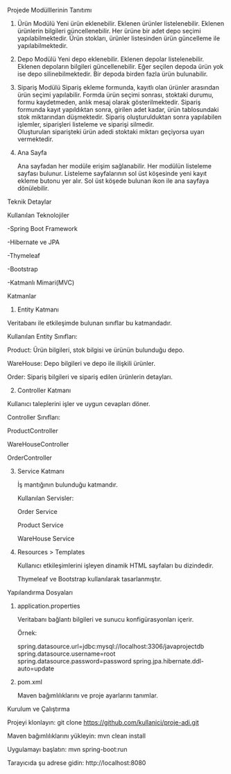 Projede Modülllerinin Tanıtımı

1) Ürün Modülü
   Yeni ürün eklenebilir.
   Eklenen ürünler listelenebilir.
   Eklenen ürünlerin bilgileri güncellenebilir.
   Her ürüne bir adet depo seçimi yapılabilmektedir.
   Ürün stokları, ürünler listesinden ürün güncelleme ile yapılabilmektedir.

2) Depo Modülü
   Yeni depo eklenebilir.
   Eklenen depolar listelenebilir.
   Eklenen depoların bilgileri güncellenebilir.
   Eğer seçilen depoda ürün yok ise depo silinebilmektedir.
   Bir depoda birden fazla ürün bulunabilir.

3) Sipariş Modülü
   Sipariş ekleme formunda, kayıtlı olan ürünler arasından ürün seçimi yapılabilir.
   Formda ürün seçimi sonrası, stoktaki durumu, formu kaydetmeden, anlık mesaj olarak gösterilmektedir.
   Sipariş formunda kayıt yapıldıktan sonra, girilen adet kadar, ürün tablosundaki stok miktarından düşmektedir.
   Sipariş oluşturulduktan sonra yapılabilen işlemler, siparişleri listeleme ve siparişi silmedir.  
   Oluşturulan siparişteki ürün adedi stoktaki miktarı geçiyorsa uyarı vermektedir.

4) Ana Sayfa

   Ana sayfadan her modüle erişim sağlanabilir.
   Her modülün listeleme sayfası bulunur.
   Listeleme sayfalarının sol üst köşesinde yeni kayıt ekleme butonu yer alır.
   Sol üst köşede bulunan ikon ile ana sayfaya dönülebilir.

Teknik Detaylar

Kullanılan Teknolojiler

  -Spring Boot Framework

  -Hibernate ve JPA

  -Thymeleaf

  -Bootstrap

  -Katmanlı Mimari(MVC)

Katmanlar

1. Entity Katmanı

  Veritabanı ile etkileşimde bulunan sınıflar bu katmandadır.

  Kullanılan Entity Sınıfları:

   Product: Ürün bilgileri, stok bilgisi ve ürünün bulunduğu depo.

   WareHouse: Depo bilgileri ve depo ile ilişkili ürünler.

   Order: Sipariş bilgileri ve sipariş edilen ürünlerin detayları.

2. Controller Katmanı

  Kullanıcı taleplerini işler ve uygun cevapları döner.

  Controller Sınıfları:

   ProductController

   WareHouseController

   OrderController

3. Service Katmanı

   İş mantığının bulunduğu katmandır.

   Kullanılan Servisler:

   Order Service
   
   Product Service
   
   WareHouse Service

4. Resources > Templates

   Kullanıcı etkileşimlerini işleyen dinamik HTML sayfaları bu dizindedir.

   Thymeleaf ve Bootstrap kullanılarak tasarlanmıştır.

Yapılandırma Dosyaları

1. application.properties

   Veritabanı bağlantı bilgileri ve sunucu konfigürasyonları içerir.

   Örnek:

   spring.datasource.url=jdbc:mysql://localhost:3306/javaprojectdb
   spring.datasource.username=root
   spring.datasource.password=password
   spring.jpa.hibernate.ddl-auto=update

2. pom.xml

   Maven bağımlılıklarını ve proje ayarlarını tanımlar.

Kurulum ve Çalıştırma

   Projeyi klonlayın: git clone https://github.com/kullanici/proje-adi.git

Maven bağımlılıklarını yükleyin: mvn clean install

Uygulamayı başlatın: mvn spring-boot:run

Tarayıcıda şu adrese gidin: http://localhost:8080
